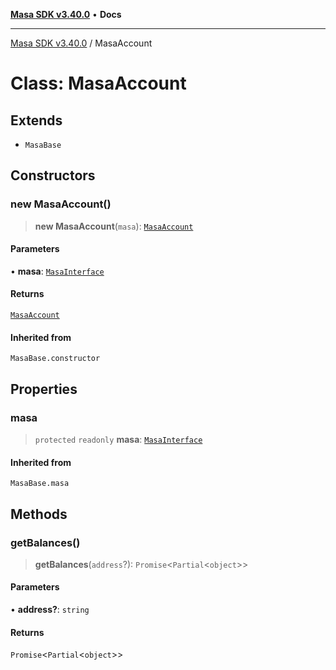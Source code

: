 [**Masa SDK v3.40.0**](../README.md) • **Docs**

***

[Masa SDK v3.40.0](../globals.md) / MasaAccount

# Class: MasaAccount

## Extends

- `MasaBase`

## Constructors

### new MasaAccount()

> **new MasaAccount**(`masa`): [`MasaAccount`](MasaAccount.md)

#### Parameters

• **masa**: [`MasaInterface`](../interfaces/MasaInterface.md)

#### Returns

[`MasaAccount`](MasaAccount.md)

#### Inherited from

`MasaBase.constructor`

## Properties

### masa

> `protected` `readonly` **masa**: [`MasaInterface`](../interfaces/MasaInterface.md)

#### Inherited from

`MasaBase.masa`

## Methods

### getBalances()

> **getBalances**(`address`?): `Promise`\<`Partial`\<`object`\>\>

#### Parameters

• **address?**: `string`

#### Returns

`Promise`\<`Partial`\<`object`\>\>
